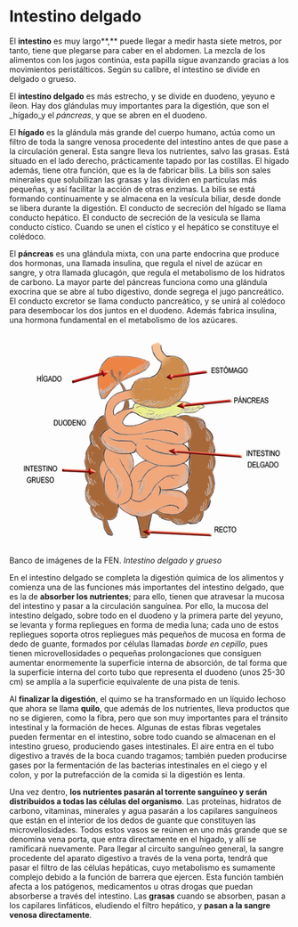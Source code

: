 # Intestino delgado

El **intestino** es muy largo**,** puede llegar a medir hasta siete metros, por tanto, tiene que plegarse para caber en el abdomen. La mezcla de los alimentos con los jugos continúa, esta papilla sigue avanzando gracias a los movimientos peristálticos. Según su calibre, el intestino se divide en delgado o grueso.

El **intestino delgado** es más estrecho, y se divide en duodeno, yeyuno e íleon. Hay dos glándulas muy importantes para la digestión, que son el _hígado_y el _páncreas_, y que se abren en el duodeno.

El **hígado** es la glándula más grande del cuerpo humano, actúa como un filtro de toda la sangre venosa procedente del intestino antes de que pase a la circulación general. Esta sangre lleva los nutrientes, salvo las grasas. Está situado en el lado derecho, prácticamente tapado por las costillas. El hígado además, tiene otra función, que es la de fabricar bilis. La bilis son sales minerales que solubilizan las grasas y las dividen en partículas más pequeñas, y así facilitar la acción de otras enzimas. La bilis se está formando continuamente y se almacena en la vesícula biliar, desde donde se libera durante la digestión. El conducto de secreción del hígado se llama conducto hepático. El conducto de secreción de la vesícula se llama conducto cístico. Cuando se unen el cístico y el hepático se constituye el colédoco.

El **páncreas** es una glándula mixta, con una parte endocrina que produce dos hormonas, una llamada insulina, que regula el nivel de azúcar en sangre, y otra llamada glucagón, que regula el metabolismo de los hidratos de carbono. La mayor parte del páncreas funciona como una glándula exocrina que se abre al tubo digestivo, donde segrega el jugo pancreático. El conducto excretor se llama conducto pancreático, y se unirá al colédoco para desembocar los dos juntos en el duodeno. Además fabrica insulina, una hormona fundamental en el metabolismo de los azúcares.


![intestino](img/intestino.png "Intestino delgado y grueso")


Banco de imágenes de la FEN. _Intestino delgado y grueso_

En el intestino delgado se completa la digestión química de los alimentos y comienza una de las funciones más importantes del intestino delgado, que es la de **absorber los nutrientes**; para ello, tienen que atravesar la mucosa del intestino y pasar a la circulación sanguínea. Por ello, la mucosa del intestino delgado, sobre todo en el duodeno y la primera parte del yeyuno, se levanta y forma repliegues en forma de media luna; cada uno de estos repliegues soporta otros repliegues más pequeños de mucosa en forma de dedo de guante, formados por células llamadas _borde en cepillo_, pues tienen microvellosidades o pequeñas prolongaciones que consiguen aumentar enormemente la superficie interna de absorción, de tal forma que la superficie interna del corto tubo que representa el duodeno (unos 25-30 cm) se amplía a la superficie equivalente de una pista de tenis.

Al **finalizar la digestión**, el quimo se ha transformado en un líquido lechoso que ahora se llama **quilo**, que además de los nutrientes, lleva productos que no se digieren, como la fibra, pero que son muy importantes para el tránsito intestinal y la formación de heces. Algunas de estas fibras vegetales pueden fermentar en el intestino, sobre todo cuando se almacenan en el intestino grueso, produciendo gases intestinales. El aire entra en el tubo digestivo a través de la boca cuando tragamos; también pueden producirse gases por la fermentación de las bacterias intestinales en el ciego y el colon, y por la putrefacción de la comida si la digestión es lenta.

Una vez dentro, **los nutrientes pasarán al torrente sanguíneo y serán distribuidos a todas las células del organismo**. Las proteínas, hidratos de carbono, vitaminas, minerales y agua pasarán a los capilares sanguíneos que están en el interior de los dedos de guante que constituyen las microvellosidades. Todos estos vasos se reúnen en uno más grande que se denomina vena porta, que entra directamente en el hígado, y allí se ramificará nuevamente. Para llegar al circuito sanguíneo general, la sangre procedente del aparato digestivo a través de la vena porta, tendrá que pasar el filtro de las células hepáticas, cuyo metabolismo es sumamente complejo debido a la función de barrera que ejercen. Esta función también afecta a los patógenos, medicamentos u otras drogas que puedan absorberse a través del intestino. Las **grasas** cuando se absorben, pasan a los capilares linfáticos, eludiendo el filtro hepático, y **pasan a la sangre venosa directamente**.
